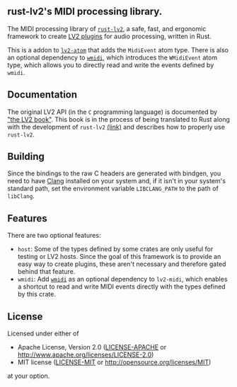 ## rust-lv2's MIDI processing library.

The MIDI processing library of [`rust-lv2`](https://crates.io/crates/lv2), a safe, fast, and ergonomic framework to create [LV2 plugins](http://lv2plug.in/) for audio processing, written in Rust.

This is a addon to [`lv2-atom`](https://crates.io/crates/lv2-atom) that adds the `MidiEvent` atom type. There is also an optional dependency to [`wmidi`](https://crates.io/crates/wmidi), which introduces the `WMidiEvent` atom type, which allows you to directly read and write the events defined by `wmidi`.

## Documentation

The original LV2 API (in the `C` programming language) is documented by ["the LV2 book"](https://lv2plug.in/book/). This book is in the process of being translated to Rust along with the development of `rust-lv2` [(link)](https://janonard.github.io/rust-lv2-book/) and describes how to properly use `rust-lv2`.

## Building

Since the bindings to the raw C headers are generated with bindgen, you need to have [Clang](https://clang.llvm.org/) installed on your system and, if it isn't in your system's standard path, set the environment variable `LIBCLANG_PATH` to the path of `libClang`.

## Features

There are two optional features:
* `host`:  Some of the types defined by some crates are only useful for testing or LV2 hosts. Since the goal of this framework is to provide an easy way to create plugins, these aren't necessary and therefore gated behind that feature.
* `wmidi`: Add [`wmidi`](https://crates.io/crates/wmidi) as an optional dependency to `lv2-midi`, which enables a shortcut to read and write MIDI events directly with the types defined by this crate.

## License

Licensed under either of

 * Apache License, Version 2.0
   ([LICENSE-APACHE](LICENSE-APACHE) or http://www.apache.org/licenses/LICENSE-2.0)
 * MIT license
   ([LICENSE-MIT](LICENSE-MIT) or http://opensource.org/licenses/MIT)

at your option.